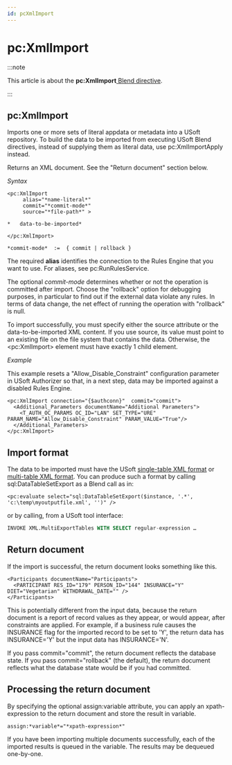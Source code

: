 ```yaml
---
id: pcXmlImport
---
```


# pc:XmlImport




:::note

This article is about the **pc:XmlImport**[ Blend directive](/docs/Repositories/Blend_directives).

:::

## **pc:XmlImport**

Imports one or more sets of literal appdata or metadata into a USoft repository. To build the data to be imported from executing USoft Blend directives, instead of supplying them as literal data, use pc:XmlImportApply instead.

Returns an XML document. See the "Return document" section below.

*Syntax*

```
<pc:XmlImport
     alias="*name-literal*"
     commit="*commit-mode*"
     source="*file-path*" >

*   data-to-be-imported*

</pc:XmlImport>

*commit-mode*  :=  { commit | rollback }
```

The required **alias** identifies the connection to the Rules Engine that you want to use. For aliases, see pc:RunRulesService.

The optional *commit-mode* determines whether or not the operation is committed after import. Choose the "rollback" option for debugging purposes, in particular to find out if the external data violate any rules. In terms of data change, the net effect of running the operation with "rollback" is null.

To import successfully, you must specify either the source attribute or the data-to-be-imported XML content. If you use source, its value must point to an existing file on the file system that contains the data. Otherwise, the \<pc:XmlImport> element must have exactly 1 child element.

*Example*

This example resets a "Allow_Disable_Constraint" configuration parameter in USoft Authorizer so that, in a next step, data may be imported against a disabled Rules Engine.

```language-xml
<pc:XmlImport connection="{$authconn}"  commit="commit">
  <Additional_Parameters documentName="Additional Parameters">
    <T_AUTH_OC_PARAMS OC_ID="LAN" SET_TYPE="URE" PARAM_NAME="Allow_Disable_Constraint" PARAM_VALUE="True"/>
  </Additional_Parameters>
</pc:XmlImport>
```

## Import format

The data to be imported must have the USoft [single-table XML format](/docs/Repositories/USoft_XML_formats/XML_singletable_document_format.md) or [multi-table XML format](/docs/Repositories/USoft_XML_formats/XML_multitable_document_format.md). You can produce such a format by calling sql:DataTableSetExport as a Blend call as in:

```
<pc:evaluate select="sql:DataTableSetExport($instance, '.*', 'c:\temp\myoutputfile.xml', '')" />
```

or by calling, from a USoft tool interface:

```sql
INVOKE XML.MultiExportTables WITH SELECT regular-expression …
```

## Return document

If the import is successful, the return document looks something like this.

```language-xml
<Participants documentName="Participants">
  <PARTICIPANT RES_ID="179" PERSON_ID="144" INSURANCE="Y" DIET="Vegetarian" WITHDRAWAL_DATE="" />
</Participants>
```

This is potentially different from the input data, because the return document is a report of record values as they appear, or would appear, after constraints are applied. For example, if a business rule causes the INSURANCE flag for the imported record to be set to 'Y', the return data has INSURANCE='Y' but the input data has INSURANCE='N'.

If you pass commit="commit", the return document reflects the database state. If you pass commit="rollback" (the default), the return document reflects what the database state would be if you had committed.

## Processing the return document

By specifying the optional assign:variable attribute, you can apply an xpath-expression to the return document and store the result in variable.

```
assign:*variable*="*xpath-expression*"
```

If you have been importing multiple documents successfully, each of the imported results is queued in the variable. The results may be dequeued one-by-one.

 